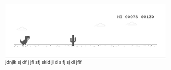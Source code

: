 ![image](https://github.com/sudimuk2017/qwaszx/blob/main/dino.gif)
jdnjlk  sj  df   j   jfl    sfj  skld  jl  d  s   fj   sj    dl  jflf

